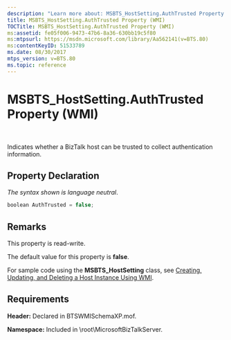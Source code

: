 ```yaml
---
description: "Learn more about: MSBTS_HostSetting.AuthTrusted Property (WMI)"
title: MSBTS_HostSetting.AuthTrusted Property (WMI)
TOCTitle: MSBTS_HostSetting.AuthTrusted Property (WMI)
ms:assetid: fe05f006-9473-47b6-8a36-630bb19c5f80
ms:mtpsurl: https://msdn.microsoft.com/library/Aa562141(v=BTS.80)
ms:contentKeyID: 51533789
ms.date: 08/30/2017
mtps_version: v=BTS.80
ms.topic: reference
---
```


# MSBTS\_HostSetting.AuthTrusted Property (WMI)

 

Indicates whether a BizTalk host can be trusted to collect authentication information.

## Property Declaration

*The syntax shown is language neutral*.

```C#
boolean AuthTrusted = false;  
```

## Remarks

This property is read-write.

The default value for this property is **false**.

For sample code using the **MSBTS\_HostSetting** class, see [Creating, Updating, and Deleting a Host Instance Using WMI](creating-updating-and-deleting-a-host-instance-using-wmi.md).

## Requirements

**Header:** Declared in BTSWMISchemaXP.mof.

**Namespace:** Included in \\root\\MicrosoftBizTalkServer.

